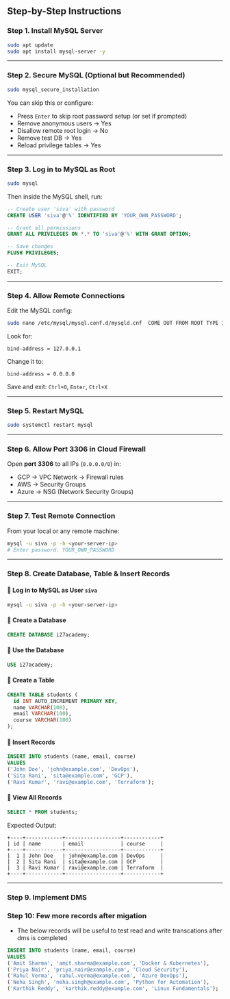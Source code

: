 
## Step-by-Step Instructions

### Step 1. Install MySQL Server

```bash
sudo apt update
sudo apt install mysql-server -y
````

---

### Step 2. Secure MySQL (Optional but Recommended)

```bash
sudo mysql_secure_installation
```

You can skip this or configure:

* Press `Enter` to skip root password setup (or set if prompted)
* Remove anonymous users → Yes
* Disallow remote root login → No
* Remove test DB → Yes
* Reload privilege tables → Yes

---

### Step 3. Log in to MySQL as Root

```bash
sudo mysql
```

Then inside the MySQL shell, run:

```sql
-- Create user 'siva' with password
CREATE USER 'siva'@'%' IDENTIFIED BY 'YOUR_OWN_PASSWORD';

-- Grant all permissions
GRANT ALL PRIVILEGES ON *.* TO 'siva'@'%' WITH GRANT OPTION;

-- Save changes
FLUSH PRIVILEGES;

-- Exit MySQL
EXIT;
```

---

### Step 4. Allow Remote Connections

Edit the MySQL config:

```bash
sudo nano /etc/mysql/mysql.conf.d/mysqld.cnf  COME OUT FROM ROOT TYPE IN SSH (vi /etc/mysql/mysql.conf.d/mysqld.cnf)
```

Look for:

```
bind-address = 127.0.0.1
```

Change it to:

```
bind-address = 0.0.0.0
```

Save and exit: `Ctrl+O`, `Enter`, `Ctrl+X`

---

### Step 5. Restart MySQL

```bash
sudo systemctl restart mysql
```

---

### Step 6. Allow Port 3306 in Cloud Firewall

Open **port 3306** to all IPs (`0.0.0.0/0`) in:

* GCP → VPC Network → Firewall rules
* AWS → Security Groups
* Azure → NSG (Network Security Groups)

---

### Step 7. Test Remote Connection

From your local or any remote machine:

```bash
mysql -u siva -p -h <your-server-ip>
# Enter password: YOUR_OWN_PASSWORD
```

---

### Step 8. Create Database, Table & Insert Records

#### 🔹 Log in to MySQL as User `siva`

```bash
mysql -u siva -p -h <your-server-ip>
```

#### 🔹 Create a Database

```sql
CREATE DATABASE i27academy;
```

#### 🔹 Use the Database

```sql
USE i27academy;
```

#### 🔹 Create a Table

```sql
CREATE TABLE students (
  id INT AUTO_INCREMENT PRIMARY KEY,
  name VARCHAR(100),
  email VARCHAR(100),
  course VARCHAR(100)
);
```

#### 🔹 Insert Records

```sql
INSERT INTO students (name, email, course)
VALUES 
('John Doe', 'john@example.com', 'DevOps'),
('Sita Rani', 'sita@example.com', 'GCP'),
('Ravi Kumar', 'ravi@example.com', 'Terraform');
```

#### 🔹 View All Records

```sql
SELECT * FROM students;
```

Expected Output:

```
+----+------------+------------------+------------+
| id | name       | email            | course     |
+----+------------+------------------+------------+
|  1 | John Doe   | john@example.com | DevOps     |
|  2 | Sita Rani  | sita@example.com | GCP        |
|  3 | Ravi Kumar | ravi@example.com | Terraform  |
+----+------------+------------------+------------+
```

---
### Step 9. Implement DMS

### Step 10: Few more records after migation 
* The below records will be useful to test read and write transcations after dms is completed

```sql
INSERT INTO students (name, email, course)
VALUES 
('Amit Sharma', 'amit.sharma@example.com', 'Docker & Kubernetes'),
('Priya Nair', 'priya.nair@example.com', 'Cloud Security'),
('Rahul Verma', 'rahul.verma@example.com', 'Azure DevOps'),
('Neha Singh', 'neha.singh@example.com', 'Python for Automation'),
('Karthik Reddy', 'karthik.reddy@example.com', 'Linux Fundamentals');
```
